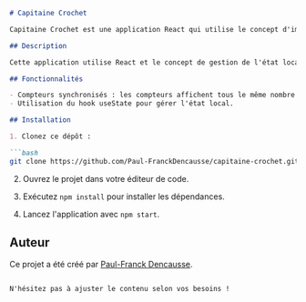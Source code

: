 
```markdown
# Capitaine Crochet

Capitaine Crochet est une application React qui utilise le concept d'import-export pour gérer des compteurs synchronisés.

## Description

Cette application utilise React et le concept de gestion de l'état local avec le hook useState pour créer des compteurs synchronisés. Lorsqu'un bouton est cliqué, tous les compteurs affichent le même nombre de clics.

## Fonctionnalités

- Compteurs synchronisés : les compteurs affichent tous le même nombre de clics.
- Utilisation du hook useState pour gérer l'état local.

## Installation

1. Clonez ce dépôt :

```bash
git clone https://github.com/Paul-FranckDencausse/capitaine-crochet.git
```

2. Ouvrez le projet dans votre éditeur de code.

3. Exécutez `npm install` pour installer les dépendances.

4. Lancez l'application avec `npm start`.

## Auteur

Ce projet a été créé par [Paul-Franck Dencausse](https://github.com/Paul-FranckDencausse).

```

N'hésitez pas à ajuster le contenu selon vos besoins !
